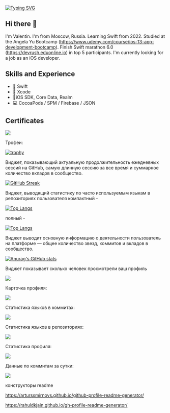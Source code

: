 [![Typing SVG](https://readme-typing-svg.herokuapp.com?font=Fira+Code&pause=1000&random=false&width=435&lines=Hi!+I'm+Valentin)](https://git.io/typing-svg)

## Hi there 👋

 I'm Valentin. I'm from Moscow, Russia. Learning Swift from 2022. Studied at the Angela Yu Bootcamp (https://www.udemy.com/course/ios-13-app-development-bootcamp). Finish Swift marathon 6.0 (https://devrush.eduonline.io) in top 5 participants. I'm currently looking for a job as an iOS developer.

## Skills and Experience

- 🦜 Swift
- 🔨 Xcode
- 📱iOS SDK, Core Data, Realm
- 💻 CocoaPods / SPM / Firebase / JSON
  
## Certificates 

![](https://github.com/latronixo/latronixo/blob/features/readme/Сертификат%20об%20окончании%20Марафона%20Devrush%20(Angela)%20iOS-разработчик%20(UIKit)%202022.png)

Трофеи:

[![trophy](https://github-profile-trophy.vercel.app/?username=latronixo)](https://github.com/ryo-ma/github-profile-trophy)

Виджет, показывающий актуальную продолжительность ежедневных сессий на GitHub, самую длинную сессию за все время и суммарное количество вкладов в сообщество. 

[![GitHub Streak](https://github-readme-streak-stats.herokuapp.com/?user=latronixo)](https://git.io/streak-stats)

Виджет, выводящий статистику по часто используемым языкам в репозиториях пользователя
компактный - 

[![Top Langs](https://github-readme-stats.vercel.app/api/top-langs/?username=latronixo&layout=compact)](https://github.com/latronixo/github-readme-stats)

полный - 

[![Top Langs](https://github-readme-stats.vercel.app/api/top-langs/?username=latronixo)](https://github.com/latronixo/github-readme-stats)

Виджет выводит основную информацию о деятельности пользователь на платформе — общее количество звезд, коммитов и вкладов в сообщество.

[![Anurag's GitHub stats](https://github-readme-stats.vercel.app/api?username=latronixo)](https://github.com/latronixo/github-readme-stats)

Виджет показывает сколько человек просмотрели ваш профиль

![](https://komarev.com/ghpvc/?username=latronixo)

Карточка профиля: 

![](https://github-profile-summary-cards.vercel.app/api/cards/profile-details?username=latronixo&theme=solarized_dark)

Статистика языков в коммитах:

![](https://github-profile-summary-cards.vercel.app/api/cards/most-commit-language?username=latronixo&theme=solarized_dark)

Статистика языков в репозиториях:

![](https://github-profile-summary-cards.vercel.app/api/cards/repos-per-language?username=latronixo&theme=solarized_dark)

Статистика профиля:

![](https://github-profile-summary-cards.vercel.app/api/cards/stats?username=latronixo&theme=solarized_dark)

Данные по коммитам за сутки:

![](https://github-profile-summary-cards.vercel.app/api/cards/productive-time?username=latronixo&theme=solarized_dark)

конструкторы readme

https://arturssmirnovs.github.io/github-profile-readme-generator/

https://rahuldkjain.github.io/gh-profile-readme-generator/


